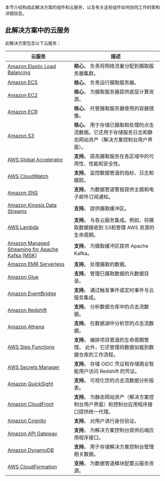 本节介绍构成此解决方案的组件和云服务，以及有关这些组件如何协同工作的架构详细信息。


## 此解决方案中的云服务

此解决方案包含以下云服务：

| 云服务 | 描述 |
| --- | --- |
| [Amazon Elastic Load Balancing][elb] | **核心**。  负责将网络流量分配到摄取服务器集群。 |
| [Amazon ECS][ecs] | **核心**。  负责运行摄取服务器。 |
| [Amazon EC2][ec2] | **核心**。 为摄取服务器提供底层计算资源。 |
| [Amazon ECR][ecr] | **核心**。 托管摄取服务器使用的容器镜像。 |
| [Amazon S3][s3] | **核心**。 用于存储已摄取和处理的点击流数据。它还用于存储服务日志和静态网站资产（解决方案控制台用户界面）。 |
| [AWS Global Accelerator][aga] | **支持**。 提高摄取服务在各区域中的可用性、性能和安全性。 |
| [AWS CloudWatch][cloudwatch] | **支持**。 监控数据管道的指标、日志和跟踪。 |
| [Amazon SNS][sns] | **支持**。 为数据管道警报提供主题和电子邮件订阅通知。 |
| [Amazon Kinesis Data Streams][kds] | **支持**。 提供摄取缓冲区。 |
| [AWS Lambda][lambda] | **支持**。 与各云服务集成。例如，将摄取数据接收到 S3和管理 AWS 资源的生命周期。 |
| [Amazon Managed Streaming for Apache Kafka (MSK)][msk] | **支持**。 为摄取缓冲区提供 Apache Kafka。 |
| [Amazon EMR Serverless][emr-serverless] | **支持**。 处理摄取的数据。 |
| [Amazon Glue][glue] | **支持**。 管理已摄取数据的元数据目录。 |
| [Amazon EventBridge][eventbridge] | **支持**。 通过触发事件或定时事件与云服务集成。 |
| [Amazon Redshift][redshift] | **支持**。 分析数据仓库中的点击流数据。 |
| [Amazon Athena][athena] | **支持**。 在数据湖中分析您的点击流数据。 |
| [AWS Step Functions][step-functions] | **支持**。 编排项目管道的生命周期管理。 此外，它还管理将数据加载到数据仓库的工作流程。 |
| [AWS Secrets Manager][secrets-manager] | **支持**。 存储 OIDC 凭证和存储商业智能用户访问 Redshift 的凭证。 |
| [Amazon QuickSight][quicksight] | **支持**。 可视化您的点击流数据分析报表。 |
| [Amazon CloudFront][cloudfront] | **支持**。 为静态网站资产（解决方案控制台用户界面）和控制台应用程序接口提供统一代理。 |
| [Amazon Cognito][cognito] | **支持**。 对用户进行身份验证。 |
| [Amazon API Gateway][api-gateway] | **支持**。 为解决方案控制台提供后端应用程序接口。 |
| [Amazon DynamoDB][ddb] | **支持**。  用于存储解决方案控制台管理相关数据。 |
| [AWS CloudFormation][cloudformation] | **支持**。  为数据管道模块配置云服务资源。 |

[cloudfront]: https://aws.amazon.com/cloudfront/
[api-gateway]: https://aws.amazon.com/api-gateway/
[lambda]: https://aws.amazon.com/lambda/
[ddb]: https://aws.amazon.com/dynamodb/
[ecs]: https://aws.amazon.com/ecs/
[ec2]: https://aws.amazon.com/ec2/
[s3]: https://aws.amazon.com/s3/
[elb]: https://aws.amazon.com/elasticloadbalancing/
[ecr]: https://aws.amazon.com/ecr/
[cloudwatch]: https://aws.amazon.com/cloudwatch/
[sns]: https://aws.amazon.com/sns/
[cognito]: https://aws.amazon.com/cognito/
[kds]: https://aws.amazon.com/kinesis/data-streams/
[msk]: https://aws.amazon.com/msk/
[emr-serverless]: https://aws.amazon.com/emr/serverless/
[glue]: https://aws.amazon.com/glue/
[eventbridge]: https://aws.amazon.com/eventbridge/
[redshift]: https://aws.amazon.com/redshift/
[athena]: https://aws.amazon.com/athena/
[step-functions]: https://aws.amazon.com/step-functions/
[secrets-manager]: https://aws.amazon.com/secrets-manager/
[aga]: https://aws.amazon.com/global-accelerator/
[quicksight]: https://aws.amazon.com/quicksight/
[cloudformation]: https://aws.amazon.com/cloudformation/
